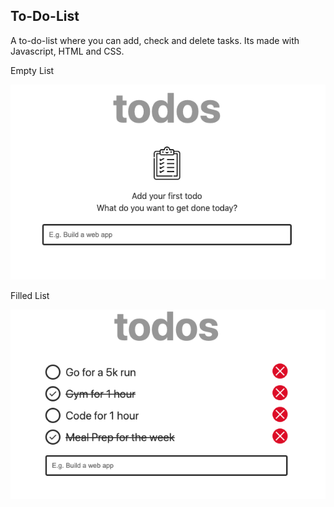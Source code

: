## To-Do-List

A to-do-list where you can add, check and delete tasks. Its made with Javascript, HTML and CSS.

Empty List

![Empty](https://raw.githubusercontent.com/michaelkcwong/to-do-list/master/empty.png)

Filled List

![List](https://raw.githubusercontent.com/michaelkcwong/to-do-list/master/list.png)